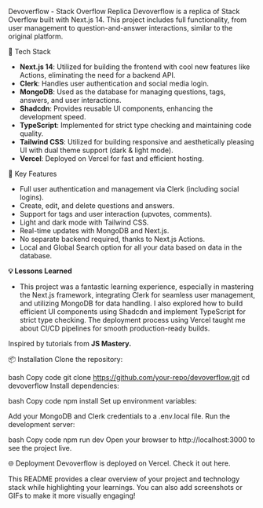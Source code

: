 Devoverflow - Stack Overflow Replica
Devoverflow is a replica of Stack Overflow built with Next.js 14. This project includes full functionality, from user management to question-and-answer interactions, similar to the original platform.

🚀 Tech Stack
* **Next.js 14**: Utilized for building the frontend with cool new features like Actions, eliminating the need for a backend API.
* **Clerk**: Handles user authentication and social media login.
* **MongoDB**: Used as the database for managing questions, tags, answers, and user interactions.
* **Shadcdn**: Provides reusable UI components, enhancing the development speed.
* **TypeScript**: Implemented for strict type checking and maintaining code quality.
* **Tailwind CSS**: Utilized for building responsive and aesthetically pleasing UI with dual theme support (dark & light mode).
* **Vercel**: Deployed on Vercel for fast and efficient hosting.

  
🎯 Key Features
*  Full user authentication and management via Clerk (including social logins).
* Create, edit, and delete questions and answers.
* Support for tags and user interaction (upvotes, comments).
* Light and dark mode with Tailwind CSS.
* Real-time updates with MongoDB and Next.js.
* No separate backend required, thanks to Next.js Actions.
* Local and Global Search option for all your data based on data in the database.


**💡 Lessons Learned**
* This project was a fantastic learning experience, especially in mastering the Next.js framework, integrating Clerk for seamless user management, and utilizing MongoDB for data handling. I also explored how to build efficient UI components using Shadcdn and implement TypeScript for strict type checking. The deployment process using Vercel taught me about CI/CD pipelines for smooth production-ready builds.

Inspired by tutorials from **JS Mastery.**

📦 Installation
Clone the repository:

bash
Copy code
git clone https://github.com/your-repo/devoverflow.git
cd devoverflow
Install dependencies:

bash
Copy code
npm install
Set up environment variables:

Add your MongoDB and Clerk credentials to a .env.local file.
Run the development server:

bash
Copy code
npm run dev
Open your browser to http://localhost:3000 to see the project live.

🌐 Deployment
Devoverflow is deployed on Vercel. Check it out here.

This README provides a clear overview of your project and technology stack while highlighting your learnings. You can also add screenshots or GIFs to make it more visually engaging!
